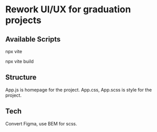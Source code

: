 # Rework UI/UX for graduation projects

## Available Scripts

npx vite

npx vite build

## Structure

App.js is homepage for the project.
App.css, App.scss is style for the project.

## Tech

Convert Figma, use BEM for scss.
